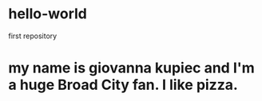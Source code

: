 # hello-world
first repository
# my name is giovanna kupiec and I'm a huge Broad City fan. I like pizza. 
